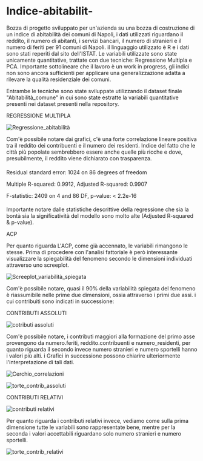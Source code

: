 # Indice-abitabilit-
Bozza di progetto sviluppato per un'azienda su una bozza di costruzione di un indice di abitabilità dei comuni di Napoli, i dati utilizzati riguardano il reddito, il numero di abitanti, i servizi bancari, il numero di stranieri e il numero di feriti per 91 comuni di Napoli. il linguaggio utilizzato è R e i dati sono stati reperiti dal sito dell'ISTAT. Le variabili utilizzate sono state unicamente quantitative, trattate con due tecniche: Regressione Multipla e PCA.
Importante sottolineare che il lavoro è un work in progress, gli indici non sono ancora sufficienti per applicare una generalizzazione adatta a rilevare la qualità residenziale dei comuni.

Entrambe le tecniche sono state sviluppate utilizzando il dataset finale "Abitabilità_comune" in cui sono state estratte la variabili quantitative presenti nei dataset presenti nella repository. 

REGRESSIONE MULTIPLA

![Regressione_abitabilità](https://user-images.githubusercontent.com/119412116/207337738-d9d72d42-a0e6-4284-b08b-0d00b9e0551b.png)

Com'è possibile notare dai grafici, c'è una forte correlazione lineare positiva tra il reddito dei contribuenti e il numero dei residenti. Indice del fatto che le città più popolate sembrebbero essere anche quelle più ricche e dove, presubilmente, il reddito viene dichiarato con trasparenza.

####

Residual standard error: 1024 on 86 degrees of freedom

Multiple R-squared:  0.9912,	Adjusted R-squared:  0.9907 

F-statistic:  2409 on 4 and 86 DF,  p-value: < 2.2e-16

####

Importante notare dalle statistiche descrittive della regressione che sia la bontà sia la significatività del modello sono molto alte (Adjusted R-squared & p-value).

ACP

Per quanto riguarda L'ACP, come già accennato, le variabili rimangono le stesse. Prima di procedere con l'analisi fattoriale è però interessante visualizzare la spiegabilità del fenomeno secondo le dimensioni individuati attraverso uno screeplot.

![Screeplot_variabilità_spiegata](https://user-images.githubusercontent.com/119412116/207347476-34c5611d-4abe-4ace-8197-722a045ed3ed.png)

Com'è possibile notare, quasi il 90% della variabilità spiegata del fenomeno è riassumibile nelle prime due dimensioni, ossia attraverso i primi due assi. i cui contribuiti sono indicati in successione:

CONTRIBUTI ASSOLUTI

![cotributi assoluti](https://user-images.githubusercontent.com/119412116/207354963-932311c5-3504-43ef-9678-47ad6bbb8c1a.png)


Com'è possibile notare, i contributi maggiori alla formazione del primo asse provengono da numero.feriti, reddito.contribuenti e numero_residenti, per quanto riguarda il secondo invece numero stranieri e numero sportelli hanno i valori più alti. i Grafici in successione possono chiarire ulteriormente l'interpretazione di tali dati.

![Cerchio_correlazioni](https://user-images.githubusercontent.com/119412116/207350945-6cbdc244-1a48-4b7a-979b-35608344cc0d.png)


![torte_contrib_assoluti](https://user-images.githubusercontent.com/119412116/207351059-4cdb82d2-c9f4-4f93-94a2-75f5ca66fc4c.png)

CONTRIBUTI RELATIVI

![contributi relativi](https://user-images.githubusercontent.com/119412116/207355030-2096de57-ba5d-4ca6-909b-756c389f47f3.png)


Per quanto riguarda i contributi relativi invece, vediamo come sulla prima dimensione tutte le variabili sono rappresentate bene, mentre per la seconda i valori accettabili riguardano solo numero stranieri e numero sportelli.

![torte_contrib_relativi](https://user-images.githubusercontent.com/119412116/207351977-c5c1b069-5ac1-4b1d-b4ea-ae4111d6fb0d.png)

